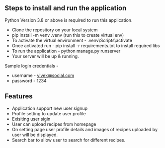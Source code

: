 ## Steps to install and run the application
Python Version 3.8 or above is required to run this application.

- Clone the repository on your local system
- pip install -m venv .venv (run this to create virtual env)
- To activate the virtual environment - .venv\Scripts\activate
- Once activated run - pip install -r requirements.txt to install required libs
- To run the application - python manage.py runserver
- Your server will be up & running.

Sample login credentials - 
- username - vivek@social.com
- password - 1234

## Features

- Application support new user signup 
- Profile setting to update user profile
- Exisiting user sigin
- User can upload recipes from homepage
- On setting page user profile details and images of recipes uploaded by user will be displayed.
- Search bar to allow user to search for different recipes. 